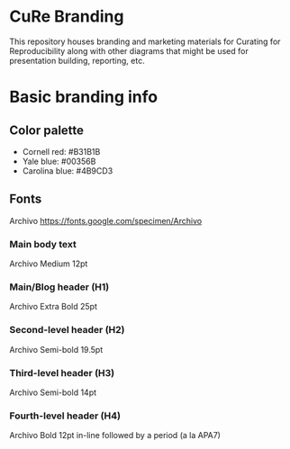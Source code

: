 # CuRe Branding

This repository houses branding and marketing materials for Curating for Reproducibility along with other diagrams that might be used for presentation building, reporting, etc. 

# Basic branding info

## Color palette

- Cornell red: #B31B1B
- Yale blue: #00356B
- Carolina blue: #4B9CD3

## Fonts

Archivo https://fonts.google.com/specimen/Archivo

### Main body text

Archivo Medium 12pt

### Main/Blog header (H1)

Archivo Extra Bold 25pt

### Second-level header (H2)

Archivo Semi-bold 19.5pt

### Third-level header (H3)

Archivo Semi-bold 14pt

### Fourth-level header (H4)

Archivo Bold 12pt in-line followed by a period (a la APA7)

